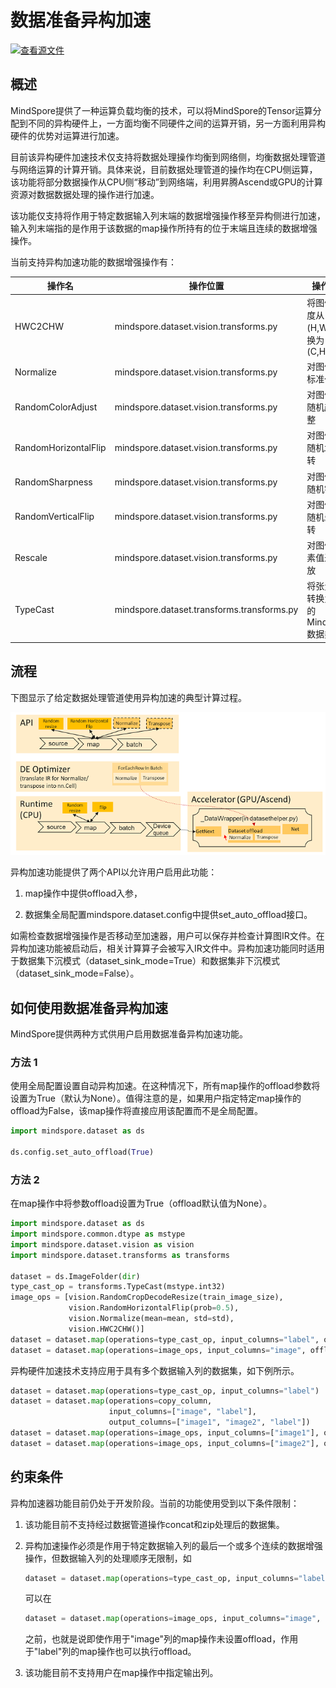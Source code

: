 # 数据准备异构加速

[![查看源文件](https://mindspore-website.obs.cn-north-4.myhuaweicloud.com/website-images/r2.4.0/resource/_static/logo_source.svg)](https://gitee.com/mindspore/docs/blob/r2.4.0/docs/mindspore/source_zh_cn/model_train/dataset/dataset_offload.md)

## 概述

MindSpore提供了一种运算负载均衡的技术，可以将MindSpore的Tensor运算分配到不同的异构硬件上，一方面均衡不同硬件之间的运算开销，另一方面利用异构硬件的优势对运算进行加速。

目前该异构硬件加速技术仅支持将数据处理操作均衡到网络侧，均衡数据处理管道与网络运算的计算开销。具体来说，目前数据处理管道的操作均在CPU侧运算，该功能将部分数据操作从CPU侧“移动”到网络端，利用昇腾Ascend或GPU的计算资源对数据数据处理的操作进行加速。

该功能仅支持将作用于特定数据输入列末端的数据增强操作移至异构侧进行加速，输入列末端指的是作用于该数据的map操作所持有的位于末端且连续的数据增强操作。

当前支持异构加速功能的数据增强操作有：

| 操作名               | 操作位置                                   | 操作功能                                |
| -------------------- | ------------------------------------------ | --------------------------------------- |
| HWC2CHW              | mindspore.dataset.vision.transforms.py     | 将图像的维度从(H,W,C) 转换为 (C,H,W)    |
| Normalize            | mindspore.dataset.vision.transforms.py     | 对图像进行标准化                        |
| RandomColorAdjust    | mindspore.dataset.vision.transforms.py     | 对图像进行随机颜色调整                  |
| RandomHorizontalFlip | mindspore.dataset.vision.transforms.py     | 对图像进行随机水平翻转                  |
| RandomSharpness      | mindspore.dataset.vision.transforms.py     | 对图像进行随机锐化                      |
| RandomVerticalFlip   | mindspore.dataset.vision.transforms.py     | 对图像进行随机垂直翻转                  |
| Rescale              | mindspore.dataset.vision.transforms.py     | 对图像的像素值进行缩放                  |
| TypeCast             | mindspore.dataset.transforms.transforms.py | 将张量强制转换为给定的MindSpore数据类型 |

## 流程

下图显示了给定数据处理管道使用异构加速的典型计算过程。

![offload](./images/offload_process.PNG)

异构加速功能提供了两个API以允许用户启用此功能：

1. map操作中提供offload入参，

2. 数据集全局配置mindspore.dataset.config中提供set_auto_offload接口。

如需检查数据增强操作是否移动至加速器，用户可以保存并检查计算图IR文件。在异构加速功能被启动后，相关计算算子会被写入IR文件中。异构加速功能同时适用于数据集下沉模式（dataset_sink_mode=True）和数据集非下沉模式（dataset_sink_mode=False）。

## 如何使用数据准备异构加速

MindSpore提供两种方式供用户启用数据准备异构加速功能。

### 方法 1

使用全局配置设置自动异构加速。在这种情况下，所有map操作的offload参数将设置为True（默认为None）。值得注意的是，如果用户指定特定map操作的offload为False，该map操作将直接应用该配置而不是全局配置。

```python
import mindspore.dataset as ds

ds.config.set_auto_offload(True)
```

### 方法 2

在map操作中将参数offload设置为True（offload默认值为None）。

```python
import mindspore.dataset as ds
import mindspore.common.dtype as mstype
import mindspore.dataset.vision as vision
import mindspore.dataset.transforms as transforms

dataset = ds.ImageFolder(dir)
type_cast_op = transforms.TypeCast(mstype.int32)
image_ops = [vision.RandomCropDecodeResize(train_image_size),
             vision.RandomHorizontalFlip(prob=0.5),
             vision.Normalize(mean=mean, std=std),
             vision.HWC2CHW()]
dataset = dataset.map(operations=type_cast_op, input_columns="label", offload=True)
dataset = dataset.map(operations=image_ops, input_columns="image", offload=True)
```

异构硬件加速技术支持应用于具有多个数据输入列的数据集，如下例所示。

```python
dataset = dataset.map(operations=type_cast_op, input_columns="label")
dataset = dataset.map(operations=copy_column,
                      input_columns=["image", "label"],
                      output_columns=["image1", "image2", "label"])
dataset = dataset.map(operations=image_ops, input_columns=["image1"], offload=True)
dataset = dataset.map(operations=image_ops, input_columns=["image2"], offload=True)
```

## 约束条件

异构加速器功能目前仍处于开发阶段。当前的功能使用受到以下条件限制：

1. 该功能目前不支持经过数据管道操作concat和zip处理后的数据集。

2. 异构加速操作必须是作用于特定数据输入列的最后一个或多个连续的数据增强操作，但数据输入列的处理顺序无限制，如

    ```python
    dataset = dataset.map(operations=type_cast_op, input_columns="label", offload=True)
    ```

    可以在

    ```python
    dataset = dataset.map(operations=image_ops, input_columns="image", offload=False)
    ```

    之前，也就是说即使作用于"image"列的map操作未设置offload，作用于"label"列的map操作也可以执行offload。

3. 该功能目前不支持用户在map操作中指定输出列。
